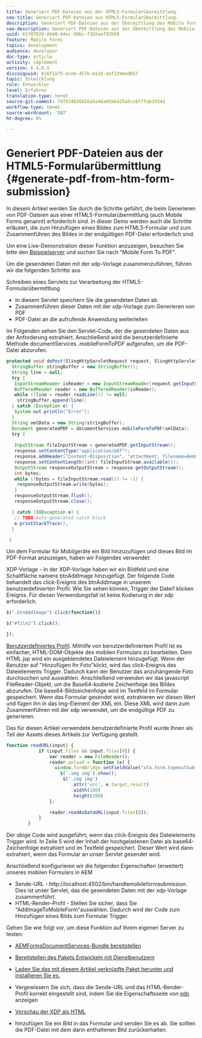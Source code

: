 ```yaml
---
title: Generiert PDF-Dateien aus der HTML5-Formularübermittlung.
seo-title: Generiert PDF-Dateien aus HTML5-Formularübermittlung.
description: Generiert PDF-Dateien aus der Übermittlung des Mobile Forms
seo-description: Generiert PDF-Dateien aus der Übermittlung des Mobile Forms
uuid: 61f07029-d440-44ec-98bc-f2b5eef92b59
feature: Mobile Forms
topics: development
audience: developer
doc-type: article
activity: implement
version: 6.4,6.5
discoiquuid: 816f1a75-6ceb-457b-ba18-daf229eed057
topic: Entwicklung
role: Entwickler
level: Erfahren
translation-type: tm+mt
source-git-commit: 7d7034026826a5a46a91b6425a5cebfffab2934d
workflow-type: tm+mt
source-wordcount: '587'
ht-degree: 0%

---
```



# Generiert PDF-Dateien aus der HTML5-Formularübermittlung {#generate-pdf-from-htm-form-submission}

In diesem Artikel werden Sie durch die Schritte geführt, die beim Generieren von PDF-Dateien aus einer HTML5-Formularübermittlung (auch Mobile Forms genannt) erforderlich sind. In dieser Demo werden auch die Schritte erläutert, die zum Hinzufügen eines Bildes zum HTML5-Formular und zum Zusammenführen des Bildes in der endgültigen PDF-Datei erforderlich sind.

Um eine Live-Demonstration dieser Funktion anzuzeigen, besuchen Sie bitte den [Beispielserver](https://forms.enablementadobe.com/content/samples/samples.html?query=0) und suchen Sie nach &quot;Mobile Form To PDF&quot;.

Um die gesendeten Daten mit der xdp-Vorlage zusammenzuführen, führen wir die folgenden Schritte aus

Schreiben eines Servlets zur Verarbeitung der HTML5-Formularübermittlung

* In diesem Servlet speichern Sie die gesendeten Daten ab
* Zusammenführen dieser Daten mit der xdp-Vorlage zum Generieren von PDF
* PDF-Datei an die aufrufende Anwendung weiterleiten

Im Folgenden sehen Sie den Servlet-Code, der die gesendeten Daten aus der Anforderung extrahiert. Anschließend wird die benutzerdefinierte Methode documentServices .mobileFormToPDF aufgerufen, um die PDF-Datei abzurufen.

```java
protected void doPost(SlingHttpServletRequest request, SlingHttpServletResponse response) {
  StringBuffer stringBuffer = new StringBuffer();
  String line = null;
  try {
   InputStreamReader isReader = new InputStreamReader(request.getInputStream(), "UTF-8");
   BufferedReader reader = new BufferedReader(isReader);
   while ((line = reader.readLine()) != null)
    stringBuffer.append(line);
  } catch (Exception e) {
   System.out.println("Error");
  }
  String xmlData = new String(stringBuffer);
  Document generatedPDF = documentServices.mobileFormToPDF(xmlData);
  try {
   
   InputStream fileInputStream = generatedPDF.getInputStream();
   response.setContentType("application/pdf");
   response.addHeader("Content-Disposition", "attachment; filename=AemFormsRocks.pdf");
   response.setContentLength((int) fileInputStream.available());
   OutputStream responseOutputStream = response.getOutputStream();
   int bytes;
   while ((bytes = fileInputStream.read()) != -1) {
    responseOutputStream.write(bytes);
   }
   responseOutputStream.flush();
   responseOutputStream.close();

  } catch (IOException e) {
   // TODO Auto-generated catch block
   e.printStackTrace();
  }

 }
```

Um dem Formular für Mobilgeräte ein Bild hinzuzufügen und dieses Bild im PDF-Format anzuzeigen, haben wir Folgendes verwendet:

XDP-Vorlage - In der XDP-Vorlage haben wir ein Bildfeld und eine Schaltfläche namens btnAddImage hinzugefügt. Der folgende Code behandelt das click-Ereignis des btnAddImage in unserem benutzerdefinierten Profil. Wie Sie sehen können, Trigger der Datei1 klicken Ereignis. Für diesen Verwendungsfall ist keine Kodierung in der xdp erforderlich.

```javascript
$(".btnAddImage").click(function(){

$("#file1").click();

});
```

[Benutzerdefiniertes Profil](https://helpx.adobe.com/livecycle/help/mobile-forms/creating-profile.html#CreatingCustomProfiles). Mithilfe von benutzerdefiniertem Profil ist es einfacher, HTML-DOM-Objekte des mobilen Formulars zu bearbeiten. Dem HTML.jsp wird ein ausgeblendetes Dateielement hinzugefügt. Wenn der Benutzer auf &quot;Hinzufügen Ihr Foto&quot;klickt, wird das click-Ereignis des Dateielements Trigger. Dadurch kann der Benutzer das anzuhängende Foto durchsuchen und auswählen. Anschließend verwenden wir das javascript FileReader-Objekt, um die Base64-kodierte Zeichenfolge des Bildes abzurufen. Die base64-Bildzeichenfolge wird im Textfeld im Formular gespeichert. Wenn das Formular gesendet wird, extrahieren wir diesen Wert und fügen ihn in das img-Element der XML ein. Diese XML wird dann zum Zusammenführen mit der xdp verwendet, um die endgültige PDF zu generieren.

Das für diesen Artikel verwendete benutzerdefinierte Profil wurde Ihnen als Teil der Assets dieses Artikels zur Verfügung gestellt.

```javascript
function readURL(input) {
            if (input.files && input.files[0]) {
                var reader = new FileReader();
                reader.onload = function (e) {
                  window.formBridge.setFieldValue("xfa.form.topmostSubform.Page1.base64image",reader.result);
                    $('.img img').show();
                     $('.img img')
                        .attr('src', e.target.result)
                        .width(180)
                        .height(200)
                };

                reader.readAsDataURL(input.files[0]);
            }
        }
```

Der obige Code wird ausgeführt, wenn das click-Ereignis des Dateielements Trigger wird. In Zeile 5 wird der Inhalt der hochgeladenen Datei als base64-Zeichenfolge extrahiert und im Textfeld gespeichert. Dieser Wert wird dann extrahiert, wenn das Formular an unser Servlet gesendet wird.

Anschließend konfigurieren wir die folgenden Eigenschaften (erweitert) unseres mobilen Formulars in AEM

* Sende-URL - http://localhost:4502/bin/handlemobileformsubmission. Dies ist unser Servlet, das die gesendeten Daten mit der xdp-Vorlage zusammenführt.
* HTML-Render-Profil - Stellen Sie sicher, dass Sie &quot;AddImageToMobileForm&quot;auswählen. Dadurch wird der Code zum Hinzufügen eines Bilds zum Formular Trigger.

Gehen Sie wie folgt vor, um diese Funktion auf Ihrem eigenen Server zu testen:

* [AEMFormsDocumentServices-Bundle bereitstellen](/help/forms/assets/common-osgi-bundles/AEMFormsDocumentServices.core-1.0-SNAPSHOT.jar)

* [Bereitstellen des Pakets Entwickeln mit Dienstbenutzern](/help/forms/assets/common-osgi-bundles/DevelopingWithServiceUser.jar)

* [Laden Sie das mit diesem Artikel verknüpfte Paket herunter und installieren Sie es.](assets/pdf-from-mobile-form-submission.zip)

* Vergewissern Sie sich, dass die Sende-URL und das HTML-Render-Profil korrekt eingestellt sind, indem Sie die Eigenschaftsseite von [xdp](http://localhost:4502/libs/fd/fm/gui/content/forms/formmetadataeditor.html/content/dam/formsanddocuments/schengen.xdp) anzeigen

* [Vorschau der XDP als HTML](http://localhost:4502/content/dam/formsanddocuments/schengen.xdp/jcr:content)

* hinzufügen Sie ein Bild in das Formular und senden Sie es ab. Sie sollten die PDF-Datei mit dem darin enthaltenen Bild zurückerhalten.

